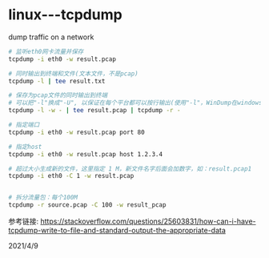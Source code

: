 # linux---tcpdump
dump traffic on a network  

```bash
# 监听eth0网卡流量并保存
tcpdump -i eth0 -w result.pcap

# 同时输出到终端和文件(文本文件，不是pcap)
tcpdump -l | tee result.txt

# 保存为pcap文件的同时输出到终端
# 可以把"-l"换成"-U", 以保证在每个平台都可以按行输出(使用"-l"，WinDump在windows下会按字符输出)
tcpdump -l -w - | tee result.pcap | tcpdump -r -

# 指定端口
tcpdump -i eth0 -w result.pcap port 80

# 指定host
tcpdump -i eth0 -w result.pcap host 1.2.3.4

# 超过大小生成新的文件，这里指定 1 M，新文件名字后面会加数字，如：result.pcap1
tcpdump -i eth0 -C 1 -w result.pcap


# 拆分流量包：每个100M
tcpdump -r source.pcap -C 100 -w result_pcap
```


参考链接: https://stackoverflow.com/questions/25603831/how-can-i-have-tcpdump-write-to-file-and-standard-output-the-appropriate-data  


2021/4/9  
